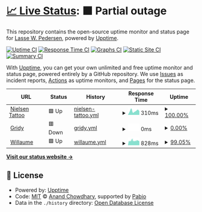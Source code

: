 # [📈 Live Status](https://lassewp.github.io/nielsen-upptime): <!--live status--> **🟧 Partial outage**

This repository contains the open-source uptime monitor and status page for [Lasse W. Pedersen](willaume.net), powered by [Upptime](https://github.com/upptime/upptime).

[![Uptime CI](https://github.com/lassewp/nielsen-upptime/workflows/Uptime%20CI/badge.svg)](https://github.com/lassewp/nielsen-upptime/actions?query=workflow%3A%22Uptime+CI%22)
[![Response Time CI](https://github.com/lassewp/nielsen-upptime/workflows/Response%20Time%20CI/badge.svg)](https://github.com/lassewp/nielsen-upptime/actions?query=workflow%3A%22Response+Time+CI%22)
[![Graphs CI](https://github.com/lassewp/nielsen-upptime/workflows/Graphs%20CI/badge.svg)](https://github.com/lassewp/nielsen-upptime/actions?query=workflow%3A%22Graphs+CI%22)
[![Static Site CI](https://github.com/lassewp/nielsen-upptime/workflows/Static%20Site%20CI/badge.svg)](https://github.com/lassewp/nielsen-upptime/actions?query=workflow%3A%22Static+Site+CI%22)
[![Summary CI](https://github.com/lassewp/nielsen-upptime/workflows/Summary%20CI/badge.svg)](https://github.com/lassewp/nielsen-upptime/actions?query=workflow%3A%22Summary+CI%22)

With [Upptime](https://upptime.js.org), you can get your own unlimited and free uptime monitor and status page, powered entirely by a GitHub repository. We use [Issues](https://github.com/lassewp/nielsen-upptime/issues) as incident reports, [Actions](https://github.com/lassewp/nielsen-upptime/actions) as uptime monitors, and [Pages](https://lassewp.github.io/nielsen-upptime) for the status page.

<!--start: status pages-->
<!-- This summary is generated by Upptime (https://github.com/upptime/upptime) -->
<!-- Do not edit this manually, your changes will be overwritten -->
<!-- prettier-ignore -->
| URL | Status | History | Response Time | Uptime |
| --- | ------ | ------- | ------------- | ------ |
| <img alt="" src="https://icons.duckduckgo.com/ip3/www.nielsentattoo.dk.ico" height="13"> [Nielsen Tattoo](https://www.nielsentattoo.dk) | 🟩 Up | [nielsen-tattoo.yml](https://github.com/lassewp/nielsen-upptime/commits/HEAD/history/nielsen-tattoo.yml) | <details><summary><img alt="Response time graph" src="./graphs/nielsen-tattoo/response-time-week.png" height="20"> 310ms</summary><br><a href="https://lassewp.github.io/nielsen-upptime/history/nielsen-tattoo"><img alt="Response time 350" src="https://img.shields.io/endpoint?url=https%3A%2F%2Fraw.githubusercontent.com%2Flassewp%2Fnielsen-upptime%2FHEAD%2Fapi%2Fnielsen-tattoo%2Fresponse-time.json"></a><br><a href="https://lassewp.github.io/nielsen-upptime/history/nielsen-tattoo"><img alt="24-hour response time 292" src="https://img.shields.io/endpoint?url=https%3A%2F%2Fraw.githubusercontent.com%2Flassewp%2Fnielsen-upptime%2FHEAD%2Fapi%2Fnielsen-tattoo%2Fresponse-time-day.json"></a><br><a href="https://lassewp.github.io/nielsen-upptime/history/nielsen-tattoo"><img alt="7-day response time 310" src="https://img.shields.io/endpoint?url=https%3A%2F%2Fraw.githubusercontent.com%2Flassewp%2Fnielsen-upptime%2FHEAD%2Fapi%2Fnielsen-tattoo%2Fresponse-time-week.json"></a><br><a href="https://lassewp.github.io/nielsen-upptime/history/nielsen-tattoo"><img alt="30-day response time 309" src="https://img.shields.io/endpoint?url=https%3A%2F%2Fraw.githubusercontent.com%2Flassewp%2Fnielsen-upptime%2FHEAD%2Fapi%2Fnielsen-tattoo%2Fresponse-time-month.json"></a><br><a href="https://lassewp.github.io/nielsen-upptime/history/nielsen-tattoo"><img alt="1-year response time 350" src="https://img.shields.io/endpoint?url=https%3A%2F%2Fraw.githubusercontent.com%2Flassewp%2Fnielsen-upptime%2FHEAD%2Fapi%2Fnielsen-tattoo%2Fresponse-time-year.json"></a></details> | <details><summary><a href="https://lassewp.github.io/nielsen-upptime/history/nielsen-tattoo">100.00%</a></summary><a href="https://lassewp.github.io/nielsen-upptime/history/nielsen-tattoo"><img alt="All-time uptime 100.00%" src="https://img.shields.io/endpoint?url=https%3A%2F%2Fraw.githubusercontent.com%2Flassewp%2Fnielsen-upptime%2FHEAD%2Fapi%2Fnielsen-tattoo%2Fuptime.json"></a><br><a href="https://lassewp.github.io/nielsen-upptime/history/nielsen-tattoo"><img alt="24-hour uptime 100.00%" src="https://img.shields.io/endpoint?url=https%3A%2F%2Fraw.githubusercontent.com%2Flassewp%2Fnielsen-upptime%2FHEAD%2Fapi%2Fnielsen-tattoo%2Fuptime-day.json"></a><br><a href="https://lassewp.github.io/nielsen-upptime/history/nielsen-tattoo"><img alt="7-day uptime 100.00%" src="https://img.shields.io/endpoint?url=https%3A%2F%2Fraw.githubusercontent.com%2Flassewp%2Fnielsen-upptime%2FHEAD%2Fapi%2Fnielsen-tattoo%2Fuptime-week.json"></a><br><a href="https://lassewp.github.io/nielsen-upptime/history/nielsen-tattoo"><img alt="30-day uptime 100.00%" src="https://img.shields.io/endpoint?url=https%3A%2F%2Fraw.githubusercontent.com%2Flassewp%2Fnielsen-upptime%2FHEAD%2Fapi%2Fnielsen-tattoo%2Fuptime-month.json"></a><br><a href="https://lassewp.github.io/nielsen-upptime/history/nielsen-tattoo"><img alt="1-year uptime 100.00%" src="https://img.shields.io/endpoint?url=https%3A%2F%2Fraw.githubusercontent.com%2Flassewp%2Fnielsen-upptime%2FHEAD%2Fapi%2Fnielsen-tattoo%2Fuptime-year.json"></a></details>
| <img alt="" src="https://icons.duckduckgo.com/ip3/www.gridy.dk.ico" height="13"> [Gridy](https://www.gridy.dk) | 🟥 Down | [gridy.yml](https://github.com/lassewp/nielsen-upptime/commits/HEAD/history/gridy.yml) | <details><summary><img alt="Response time graph" src="./graphs/gridy/response-time-week.png" height="20"> 0ms</summary><br><a href="https://lassewp.github.io/nielsen-upptime/history/gridy"><img alt="Response time 2244" src="https://img.shields.io/endpoint?url=https%3A%2F%2Fraw.githubusercontent.com%2Flassewp%2Fnielsen-upptime%2FHEAD%2Fapi%2Fgridy%2Fresponse-time.json"></a><br><a href="https://lassewp.github.io/nielsen-upptime/history/gridy"><img alt="24-hour response time 0" src="https://img.shields.io/endpoint?url=https%3A%2F%2Fraw.githubusercontent.com%2Flassewp%2Fnielsen-upptime%2FHEAD%2Fapi%2Fgridy%2Fresponse-time-day.json"></a><br><a href="https://lassewp.github.io/nielsen-upptime/history/gridy"><img alt="7-day response time 0" src="https://img.shields.io/endpoint?url=https%3A%2F%2Fraw.githubusercontent.com%2Flassewp%2Fnielsen-upptime%2FHEAD%2Fapi%2Fgridy%2Fresponse-time-week.json"></a><br><a href="https://lassewp.github.io/nielsen-upptime/history/gridy"><img alt="30-day response time 2205" src="https://img.shields.io/endpoint?url=https%3A%2F%2Fraw.githubusercontent.com%2Flassewp%2Fnielsen-upptime%2FHEAD%2Fapi%2Fgridy%2Fresponse-time-month.json"></a><br><a href="https://lassewp.github.io/nielsen-upptime/history/gridy"><img alt="1-year response time 2244" src="https://img.shields.io/endpoint?url=https%3A%2F%2Fraw.githubusercontent.com%2Flassewp%2Fnielsen-upptime%2FHEAD%2Fapi%2Fgridy%2Fresponse-time-year.json"></a></details> | <details><summary><a href="https://lassewp.github.io/nielsen-upptime/history/gridy">0.00%</a></summary><a href="https://lassewp.github.io/nielsen-upptime/history/gridy"><img alt="All-time uptime 81.45%" src="https://img.shields.io/endpoint?url=https%3A%2F%2Fraw.githubusercontent.com%2Flassewp%2Fnielsen-upptime%2FHEAD%2Fapi%2Fgridy%2Fuptime.json"></a><br><a href="https://lassewp.github.io/nielsen-upptime/history/gridy"><img alt="24-hour uptime 0.00%" src="https://img.shields.io/endpoint?url=https%3A%2F%2Fraw.githubusercontent.com%2Flassewp%2Fnielsen-upptime%2FHEAD%2Fapi%2Fgridy%2Fuptime-day.json"></a><br><a href="https://lassewp.github.io/nielsen-upptime/history/gridy"><img alt="7-day uptime 0.00%" src="https://img.shields.io/endpoint?url=https%3A%2F%2Fraw.githubusercontent.com%2Flassewp%2Fnielsen-upptime%2FHEAD%2Fapi%2Fgridy%2Fuptime-week.json"></a><br><a href="https://lassewp.github.io/nielsen-upptime/history/gridy"><img alt="30-day uptime 25.22%" src="https://img.shields.io/endpoint?url=https%3A%2F%2Fraw.githubusercontent.com%2Flassewp%2Fnielsen-upptime%2FHEAD%2Fapi%2Fgridy%2Fuptime-month.json"></a><br><a href="https://lassewp.github.io/nielsen-upptime/history/gridy"><img alt="1-year uptime 81.45%" src="https://img.shields.io/endpoint?url=https%3A%2F%2Fraw.githubusercontent.com%2Flassewp%2Fnielsen-upptime%2FHEAD%2Fapi%2Fgridy%2Fuptime-year.json"></a></details>
| <img alt="" src="https://icons.duckduckgo.com/ip3/willaume.net.ico" height="13"> [Willaume](https://willaume.net) | 🟩 Up | [willaume.yml](https://github.com/lassewp/nielsen-upptime/commits/HEAD/history/willaume.yml) | <details><summary><img alt="Response time graph" src="./graphs/willaume/response-time-week.png" height="20"> 828ms</summary><br><a href="https://lassewp.github.io/nielsen-upptime/history/willaume"><img alt="Response time 626" src="https://img.shields.io/endpoint?url=https%3A%2F%2Fraw.githubusercontent.com%2Flassewp%2Fnielsen-upptime%2FHEAD%2Fapi%2Fwillaume%2Fresponse-time.json"></a><br><a href="https://lassewp.github.io/nielsen-upptime/history/willaume"><img alt="24-hour response time 872" src="https://img.shields.io/endpoint?url=https%3A%2F%2Fraw.githubusercontent.com%2Flassewp%2Fnielsen-upptime%2FHEAD%2Fapi%2Fwillaume%2Fresponse-time-day.json"></a><br><a href="https://lassewp.github.io/nielsen-upptime/history/willaume"><img alt="7-day response time 828" src="https://img.shields.io/endpoint?url=https%3A%2F%2Fraw.githubusercontent.com%2Flassewp%2Fnielsen-upptime%2FHEAD%2Fapi%2Fwillaume%2Fresponse-time-week.json"></a><br><a href="https://lassewp.github.io/nielsen-upptime/history/willaume"><img alt="30-day response time 701" src="https://img.shields.io/endpoint?url=https%3A%2F%2Fraw.githubusercontent.com%2Flassewp%2Fnielsen-upptime%2FHEAD%2Fapi%2Fwillaume%2Fresponse-time-month.json"></a><br><a href="https://lassewp.github.io/nielsen-upptime/history/willaume"><img alt="1-year response time 626" src="https://img.shields.io/endpoint?url=https%3A%2F%2Fraw.githubusercontent.com%2Flassewp%2Fnielsen-upptime%2FHEAD%2Fapi%2Fwillaume%2Fresponse-time-year.json"></a></details> | <details><summary><a href="https://lassewp.github.io/nielsen-upptime/history/willaume">99.05%</a></summary><a href="https://lassewp.github.io/nielsen-upptime/history/willaume"><img alt="All-time uptime 99.63%" src="https://img.shields.io/endpoint?url=https%3A%2F%2Fraw.githubusercontent.com%2Flassewp%2Fnielsen-upptime%2FHEAD%2Fapi%2Fwillaume%2Fuptime.json"></a><br><a href="https://lassewp.github.io/nielsen-upptime/history/willaume"><img alt="24-hour uptime 98.72%" src="https://img.shields.io/endpoint?url=https%3A%2F%2Fraw.githubusercontent.com%2Flassewp%2Fnielsen-upptime%2FHEAD%2Fapi%2Fwillaume%2Fuptime-day.json"></a><br><a href="https://lassewp.github.io/nielsen-upptime/history/willaume"><img alt="7-day uptime 99.05%" src="https://img.shields.io/endpoint?url=https%3A%2F%2Fraw.githubusercontent.com%2Flassewp%2Fnielsen-upptime%2FHEAD%2Fapi%2Fwillaume%2Fuptime-week.json"></a><br><a href="https://lassewp.github.io/nielsen-upptime/history/willaume"><img alt="30-day uptime 98.52%" src="https://img.shields.io/endpoint?url=https%3A%2F%2Fraw.githubusercontent.com%2Flassewp%2Fnielsen-upptime%2FHEAD%2Fapi%2Fwillaume%2Fuptime-month.json"></a><br><a href="https://lassewp.github.io/nielsen-upptime/history/willaume"><img alt="1-year uptime 99.63%" src="https://img.shields.io/endpoint?url=https%3A%2F%2Fraw.githubusercontent.com%2Flassewp%2Fnielsen-upptime%2FHEAD%2Fapi%2Fwillaume%2Fuptime-year.json"></a></details>

<!--end: status pages-->

[**Visit our status website →**](https://lassewp.github.io/nielsen-upptime)

## 📄 License

- Powered by: [Upptime](https://github.com/upptime/upptime)
- Code: [MIT](./LICENSE) © [Anand Chowdhary](https://anandchowdhary.com), supported by [Pabio](https://pabio.com)
- Data in the `./history` directory: [Open Database License](https://opendatacommons.org/licenses/odbl/1-0/)
